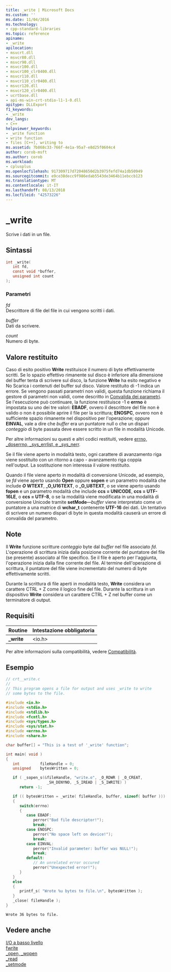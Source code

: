 ```yaml
---
title: _write | Microsoft Docs
ms.custom: ''
ms.date: 11/04/2016
ms.technology:
- cpp-standard-libraries
ms.topic: reference
apiname:
- _write
apilocation:
- msvcrt.dll
- msvcr80.dll
- msvcr90.dll
- msvcr100.dll
- msvcr100_clr0400.dll
- msvcr110.dll
- msvcr110_clr0400.dll
- msvcr120.dll
- msvcr120_clr0400.dll
- ucrtbase.dll
- api-ms-win-crt-stdio-l1-1-0.dll
apitype: DLLExport
f1_keywords:
- _write
dev_langs:
- C++
helpviewer_keywords:
- _write function
- write function
- files [C++], writing to
ms.assetid: 7b868c33-766f-4e1a-95a7-e8d25f0604c4
author: corob-msft
ms.author: corob
ms.workload:
- cplusplus
ms.openlocfilehash: 917309717d72048650d2b3975fefd74a1db50949
ms.sourcegitcommit: e9ce38decc9f986edab5543de3464b11ebccb123
ms.translationtype: MT
ms.contentlocale: it-IT
ms.lasthandoff: 08/13/2018
ms.locfileid: "42573226"
---
```

# <a name="write"></a>_write

Scrive i dati in un file.

## <a name="syntax"></a>Sintassi

```C
int _write(
   int fd,
   const void *buffer,
   unsigned int count
);
```

### <a name="parameters"></a>Parametri

*fd*<br/>
Descrittore di file del file in cui vengono scritti i dati.

*buffer*<br/>
Dati da scrivere.

*count*<br/>
Numero di byte.

## <a name="return-value"></a>Valore restituito

Caso di esito positivo **Write** restituisce il numero di byte effettivamente scritti. Se lo spazio effettivo rimanente sul disco è inferiore alla dimensione del buffer tenta di scrivere sul disco, la funzione **Write** ha esito negativo e No Scarica i contenuti del buffer sul disco. Valore restituito di -1 indica un errore. Se vengono passati parametri non validi, questa funzione richiama il gestore di parametri non validi, come descritto in [Convalida dei parametri](../../c-runtime-library/parameter-validation.md). Se l'esecuzione può continuare, la funzione restituisce -1 e **errno** è impostata su uno dei tre valori: **EBADF**, ovvero il descrittore del file non è valido o non è possibile aprire il file per la scrittura; **ENOSPC**, ovvero non è sufficiente spazio rimanente nel dispositivo per l'operazione; oppure **EINVAL**, vale a dire che *buffer* era un puntatore null o che un dispari *conteggio* di byte passata deve essere scritto in un file in modalità Unicode.

Per altre informazioni su questi e altri codici restituiti, vedere [errno, _doserrno, _sys_errlist, e _sys_nerr](../../c-runtime-library/errno-doserrno-sys-errlist-and-sys-nerr.md).

Se il file viene aperto in modalità testo, ogni carattere di avanzamento riga viene sostituito con un ritorno a capo - avanzamento riga coppia nell'output. La sostituzione non interessa il valore restituito.

Quando il file viene aperto in modalità di conversione Unicode, ad esempio, se *fd* viene aperto usando **Open** oppure **sopen** e un parametro modalità che include **_O_ WTEXT**, **_O_U16TEXT**, o **_O_U8TEXT**, o se viene aperto usando **fopen** e un parametro modalità che include **ccs = UNICODE**, **ccs = UTF-16LE**, o **ccs = UTF-8**, o se la modalità viene modificata in una modalità di conversione Unicode tramite **setMode**—*buffer* viene interpretato come un puntatore a una matrice di **wchar_t** contenente **UTF-16** dei dati. Un tentativo di scrivere un numero dispari di byte in questa modalità causerà un errore di convalida del parametro.

## <a name="remarks"></a>Note

Il **Write** funzione scritture *conteggio* byte dal *buffer* nel file associato *fd*. L'operazione di scrittura inizia dalla posizione corrente del puntatore del file (se presente) associato al file specifico. Se il file è aperto per l'aggiunta, l'operazione inizia dalla fine corrente del file. Al termine dell'operazione di scrittura, il puntatore del file viene incrementato del numero di byte effettivamente scritti.

Durante la scrittura di file aperti in modalità testo, **Write** considera un carattere CTRL + Z come il logico fine del file. Durante la scrittura in un dispositivo **Write** considera un carattere CTRL + Z nel buffer come un terminatore di output.

## <a name="requirements"></a>Requisiti

|Routine|Intestazione obbligatoria|
|-------------|---------------------|
|**_write**|\<io.h>|

Per altre informazioni sulla compatibilità, vedere [Compatibilità](../../c-runtime-library/compatibility.md).

## <a name="example"></a>Esempio

```C
// crt__write.c
//
// This program opens a file for output and uses _write to write
// some bytes to the file.

#include <io.h>
#include <stdio.h>
#include <stdlib.h>
#include <fcntl.h>
#include <sys/types.h>
#include <sys/stat.h>
#include <errno.h>
#include <share.h>

char buffer[] = "This is a test of '_write' function";

int main( void )
{
   int         fileHandle = 0;
   unsigned    bytesWritten = 0;

   if ( _sopen_s(&fileHandle, "write.o", _O_RDWR | _O_CREAT,
                  _SH_DENYNO, _S_IREAD | _S_IWRITE) )
      return -1;

   if (( bytesWritten = _write( fileHandle, buffer, sizeof( buffer ))) == -1 )
   {
      switch(errno)
      {
         case EBADF:
            perror("Bad file descriptor!");
            break;
         case ENOSPC:
            perror("No space left on device!");
            break;
         case EINVAL:
            perror("Invalid parameter: buffer was NULL!");
            break;
         default:
            // An unrelated error occured
            perror("Unexpected error!");
      }
   }
   else
   {
      printf_s( "Wrote %u bytes to file.\n", bytesWritten );
   }
   _close( fileHandle );
}
```

```Output
Wrote 36 bytes to file.
```

## <a name="see-also"></a>Vedere anche

[I/O a basso livello](../../c-runtime-library/low-level-i-o.md)<br/>
[fwrite](fwrite.md)<br/>
[_open, _wopen](open-wopen.md)<br/>
[_read](read.md)<br/>
[_setmode](setmode.md)<br/>
